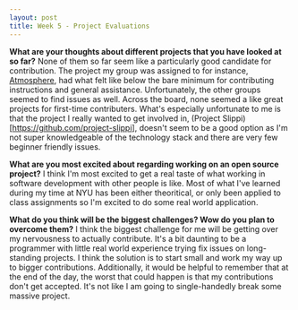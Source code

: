 ```yaml
---
layout: post
title: Week 5 - Project Evaluations
---
```



**What are your thoughts about different projects that you have looked at so far?**
None of them so far seem like a particularly good candidate for contribution. The project my group was assigned to
for instance, [Atmosphere](https://github.com/Atmosphere-NX/Atmosphere), had what felt like below the bare minimum
for contributing instructions and general assistance. Unfortunately, the other groups seemed to find issues as well.
Across the board, none seemed a like great projects for first-time contributers. What's especially unfortunate to me
is that the project I really wanted to get involved in, (Project Slippi)[https://github.com/project-slippi], doesn't 
seem to be a good option as I'm not super knowledgeable of the technology stack and there are very few beginner friendly
issues.

<!--more-->

**What are you most excited about regarding working on an open source project?**
I think I'm most excited to get a real taste of what working in software development with other people is like.
Most of what I've learned during my time at NYU has been either theoritical, or only been applied to class assignments
so I'm excited to do some real world application. 


**What do you think will be the biggest challenges? Wow do you plan to overcome them?**
I think the biggest challenge for me will be getting over my nervousness to actually contribute.
It's a bit daunting to be a programmer with little real world experience trying fix issues on 
long-standing projects. I think the solution is to start small and work my way up to bigger contributions.
Additionally, it would be helpful to remember that at the end of the day, the worst that could happen is that
my contributions don't get accepted. It's not like I am going to single-handedly break some massive project.